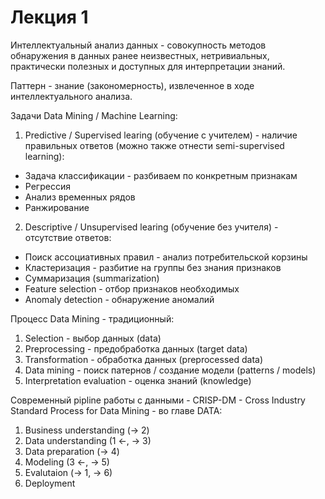 # Лекция 1

Интеллектуальный анализ данных - совокупность методов обнаружения в данных ранее неизвестных, нетривиальных, практически полезных и доступных для интерпретации знаний.  

Паттерн - знание (закономерность), извлеченное в ходе интеллектуального анализа.  

Задачи Data Mining / Machine Learning:
1. Predictive / Supervised learing (обучение с учителем) - наличие правильных ответов (можно также отнести semi-supervised learning):
  - Задача классификации - разбиваем по конкретным признакам
  - Регрессия
  - Анализ временных рядов
  - Ранжирование
2. Descriptive / Unsupervised learing (обучение без учителя) - отсутствие ответов:
  - Поиск ассоциативных правил - анализ потребительской корзины
  - Кластеризация - разбитие на группы без знания признаков
  - Суммаризация (summarization)
  - Feature selection - отбор признаков необходимых
  - Anomaly detection - обнаружение аномалий
  
Процесс Data Mining - традиционный:
1. Selection - выбор данных (data)
2. Preprocessing - предобработка данных (target data)
3. Transformation - обработка данных (preprocessed data)
4. Data mining - поиск патернов / создание модели (patterns / models)
5. Interpretation evaluation - оценка знаний (knowledge)

Современный pipline работы с данными - CRISP-DM - Cross Industry Standard Process for Data Mining - во главе DATA:
1. Business understanding (-> 2)
2. Data understanding (1 <-, -> 3)
3. Data preparation (-> 4)
4. Modeling (3 <-, -> 5)
5. Evalutaion (-> 1, -> 6)
6. Deployment
  
